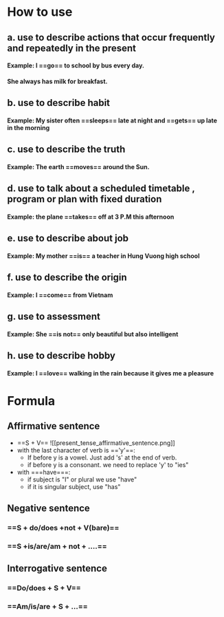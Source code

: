# How to use
## a. use to describe actions that occur frequently and repeatedly in the present 
#### Example: I ==go== to school by bus every day.
#### She always has milk for breakfast.
## b. use to describe habit
#### Example: My sister often ==sleeps== late at night and ==gets== up late in the morning 
## c. use to describe the truth 
#### Example: The earth ==moves== around the Sun. 
## d. use to talk about a scheduled timetable , program or plan with fixed duration 
#### Example: the plane ==takes== off at 3 P.M this afternoon
## e. use to describe about job
#### Example: My mother ==is== a teacher in Hung Vuong high school
## f. use to describe the origin
#### Example: I ==come== from Vietnam
## g. use to assessment
#### Example: She ==is not== only beautiful but also intelligent
## h. use to describe hobby 
#### Example: I ==love== walking in the rain because it gives me a pleasure 
# Formula
## Affirmative sentence
+ ==S + V==
![[present_tense_affirmative_sentence.png]]
+ with the last character of verb is =='y'==:
	+ If before y is a vowel. Just add 's' at the end of verb.
	+ if before y is a consonant. we need to replace 'y' to "ies"
+ with ===have===:
	+ if subject is "I" or plural we use "have"
	+ if it is singular subject, use "has"
## Negative sentence
### ==S + do/does +not + V(bare)==
### ==S +is/are/am + not + ....==
## Interrogative sentence
### ==Do/does + S + V==
### ==Am/is/are + S + ...==